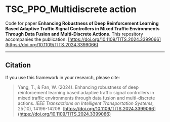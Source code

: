 # TSC_PPO_Multidiscrete action
Code for paper **Enhancing Robustness of Deep Reinforcement Learning Based Adaptive Traffic Signal Controllers in Mixed Traffic Environments Through Data Fusion and Multi-Discrete Actions**.
This repository accompanies the publication: 
[https://doi.org/10.1109/TITS.2024.3399066](https://doi.org/10.1109/TITS.2024.3399066)

---

## Citation
If you use this framework in your research, please cite:

> Yang, T., & Fan, W. (2024).
> Enhancing robustness of deep reinforcement learning based adaptive traffic signal controllers in mixed traffic environments through data fusion and multi-discrete actions.
> *IEEE Transactions on Intelligent Transportation Systems,* 25(10), 14196-14208.
> [https://doi.org/10.1109/TITS.2024.3399066](https://doi.org/10.1109/TITS.2024.3399066)
